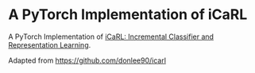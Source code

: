 # A PyTorch Implementation of iCaRL
A PyTorch Implementation of [iCaRL: Incremental Classifier and Representation Learning](https://arxiv.org/abs/1611.07725).

Adapted from https://github.com/donlee90/icarl
